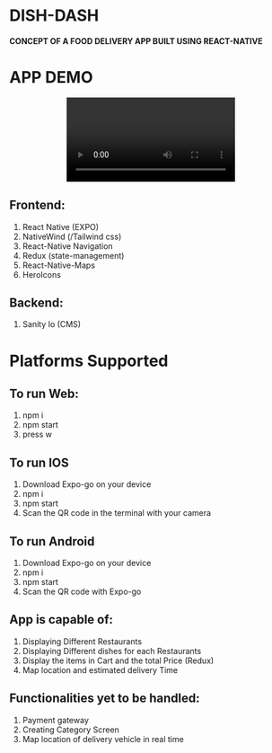 # DISH-DASH

#### CONCEPT OF A FOOD DELIVERY APP BUILT USING REACT-NATIVE

# APP DEMO

<div id="header" align="center">
<video src="https://user-images.githubusercontent.com/112558267/227723685-d8a58170-86e6-47db-bfb8-9fe6f622d2d9.mp4"></video>
</div>


## Frontend:
1. React Native (EXPO)
4. NativeWind (/Tailwind css)
3. React-Native Navigation
4. Redux (state-management)
5. React-Native-Maps
6. HeroIcons

## Backend:
1. Sanity Io (CMS)

# Platforms Supported

## To run Web: 
1. npm i
2. npm start
3. press w

## To run IOS 
1. Download Expo-go on your device
2. npm i 
3. npm start
4. Scan the QR code in the terminal with your camera

## To run Android 
1. Download Expo-go on your device
2. npm i 
3. npm start
4. Scan the QR code with Expo-go




## App is capable of:
1. Displaying Different Restaurants
2. Displaying Different dishes for each Restaurants
3. Display the items in Cart and the total Price (Redux)
4. Map location and estimated delivery Time



## Functionalities yet to be handled:
1. Payment gateway
2. Creating Category Screen
3. Map location of delivery vehicle in real time


